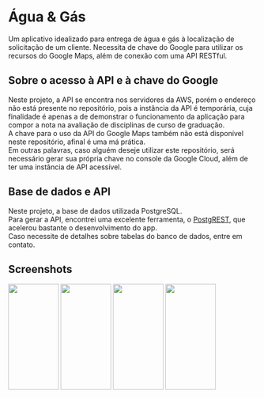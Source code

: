 # Água & Gás
Um aplicativo idealizado para entrega de água e gás à localização de solicitação de um cliente. Necessita de chave do Google para utilizar os recursos do Google Maps, além de conexão com uma API RESTful.  

## Sobre o acesso à API e à chave do Google
Neste projeto, a API se encontra nos servidores da AWS, porém o endereço não está presente no repositório, pois a instância da API é temporária, cuja finalidade é apenas a de demonstrar o funcionamento da aplicação para compor a nota na avaliação de disciplinas de curso de graduação.  
A chave para o uso da API do Google Maps também não está disponível neste repositório, afinal é uma má prática.  
Em outras palavras, caso alguém deseje utilizar este repositório, será necessário gerar sua própria chave no console da Google Cloud, além de ter uma instância de API acessível.

## Base de dados e API
Neste projeto, a base de dados utilizada PostgreSQL.  
Para gerar a API, encontrei uma excelente ferramenta, o <a href="https://github.com/PostgREST/postgrest" target="_blank">PostgREST</a>, que acelerou bastante o desenvolvimento do app.  
Caso necessite de detalhes sobre tabelas do banco de dados, entre em contato.

## Screenshots
<img src="https://i.imgur.com/wGNfhjM.png" width="102" height="214" /> <img src="https://i.imgur.com/WnLS1CB.png" width="102" height="214" /> <img src="https://i.imgur.com/7v4dioj.png" width="102" height="214" /> <img src="https://i.imgur.com/2M5VGGP.png" width="102" height="214" />
